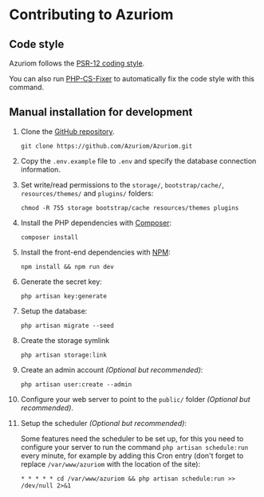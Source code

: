 # Contributing to Azuriom

## Code style

Azuriom follows the [PSR-12 coding style](https://www.php-fig.org/psr/psr-12/).

You can also run [PHP-CS-Fixer](https://github.com/FriendsOfPHP/PHP-CS-Fixer) to automatically fix the code style with this command.

## Manual installation for development

1. Clone the [GitHub repository](https://github.com/Azuriom/Azuriom).
    ```
    git clone https://github.com/Azuriom/Azuriom.git
    ```

1. Copy the `.env.example` file to `.env` and specify the database connection information.

1. Set write/read permissions to the `storage/`, `bootstrap/cache/`, `resources/themes/` and `plugins/` folders:
    ```
    chmod -R 755 storage bootstrap/cache resources/themes plugins
    ```

1. Install the PHP dependencies with [Composer](https://getcomposer.org/):
    ```
    composer install
    ```

1. Install the front-end dependencies with [NPM](https://www.npmjs.com/):
   ```
   npm install && npm run dev
   ```

1. Generate the secret key:
    ```
    php artisan key:generate
    ```

1. Setup the database:
    ```
    php artisan migrate --seed
    ```

1. Create the storage symlink
    ```
    php artisan storage:link
    ```

1. Create an admin account _(Optional but recommended)_:
    ```
    php artisan user:create --admin
    ```

1. Configure your web server to point to the `public/` folder _(Optional but recommended)_.

1. Setup the scheduler _(Optional but recommended)_:
    
    Some features need the scheduler to be set up, for this you need to configure your server to run the command `php artisan schedule:run` every minute, for example by adding this Cron entry (don't forget to replace `/var/www/azuriom` with the location of the site):     
    ```
    * * * * * cd /var/www/azuriom && php artisan schedule:run >> /dev/null 2>&1
    ```
